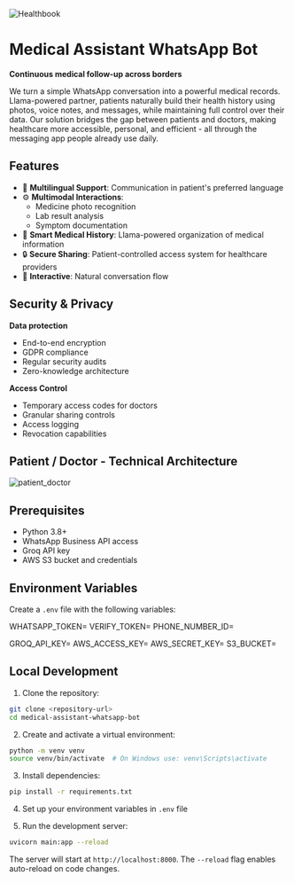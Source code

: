
![Healthbook](https://github.com/user-attachments/assets/2c498634-3569-40f1-882e-3f12245ff138)

# Medical Assistant WhatsApp Bot

**Continuous medical follow-up across borders**

We turn a simple WhatsApp conversation into a powerful medical records. Llama-powered partner, patients naturally build their health history using photos, voice notes, and messages, while maintaining full control over their data. Our solution bridges the gap between patients and doctors, making healthcare more accessible, personal, and efficient - all through the messaging app people already use daily.

## Features

- 🤖 **Multilingual Support**: Communication in patient's preferred language
- ⚙️ **Multimodal Interactions**:
    - Medicine photo recognition
    - Lab result analysis
    - Symptom documentation
- 🏥 **Smart Medical History**: Llama-powered organization of medical information
- 🔒 **Secure Sharing**: Patient-controlled access system for healthcare providers
- 🔄 **Interactive**: Natural conversation flow

## Security & Privacy

**Data protection**

- End-to-end encryption
- GDPR compliance
- Regular security audits
- Zero-knowledge architecture

**Access Control**

- Temporary access codes for doctors
- Granular sharing controls
- Access logging
- Revocation capabilities

## Patient / Doctor - Technical Architecture

![patient_doctor](https://github.com/user-attachments/assets/6b6a8ec3-8e0c-4672-9fa5-10bf9bb1c943)

## Prerequisites

- Python 3.8+
- WhatsApp Business API access
- Groq API key
- AWS S3 bucket and credentials

## Environment Variables

Create a `.env` file with the following variables:

WHATSAPP_TOKEN=
VERIFY_TOKEN=
PHONE_NUMBER_ID=

GROQ_API_KEY=
AWS_ACCESS_KEY=
AWS_SECRET_KEY=
S3_BUCKET=

## Local Development

1. Clone the repository:
```bash
git clone <repository-url>
cd medical-assistant-whatsapp-bot
```

2. Create and activate a virtual environment:
```bash
python -m venv venv
source venv/bin/activate  # On Windows use: venv\Scripts\activate
```

3. Install dependencies:
```bash
pip install -r requirements.txt
```

4. Set up your environment variables in `.env` file

5. Run the development server:
```bash
uvicorn main:app --reload
```

The server will start at `http://localhost:8000`. The `--reload` flag enables auto-reload on code changes.
